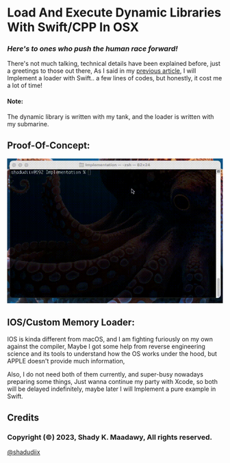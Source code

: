 # Load And Execute Dynamic Libraries With Swift/CPP In OSX

### *Here's to ones who push the human race forward!*

There's not much talking, technical details have been explained before, just a greetings to those out there, As I said in my [previous article](https://github.com/shadyelmaadawy/Load-Dex-Classes-In-Memory), I will Implement a loader with Swift.. a few lines of codes, but honestly, it cost me a lot of time!

#### Note:

The dynamic library is written with my tank, and the loader is written with my submarine.

## Proof-Of-Concept:

![](https://github.com/shadyelmaadawy/Load-And-Execute-Dynamic-Libraries-With-Swift_CPP-IN-OS-X/blob/master/PoC.gif)


## **IOS/Custom Memory Loader**:

IOS is kinda different from macOS, and I am fighting furiously on my own against the compiler, 
Maybe I got some help from reverse engineering science and its tools to understand how the OS works under the hood, but APPLE doesn't provide much information, 

Also, I do not need both of them currently, and super-busy nowadays preparing some things, 
Just wanna continue my party with Xcode, so both will be delayed indefinitely, maybe later I will Implement a pure example in Swift.

## Credits
### Copyright (©) 2023, Shady K. Maadawy, All rights reserved.
  [@shadudiix](https://github.com/shadyelmaadawy)
